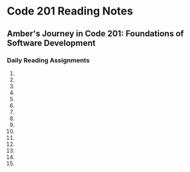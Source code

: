 # Code 201 Reading Notes
## Amber's Journey in Code 201: Foundations of Software Development




### Daily Reading Assignments
1. 
1. 
1. 
1. 
1. 
1. 
1. 
1. 
1. 
1. 
1. 
1. 
1. 
1. 
1. 

